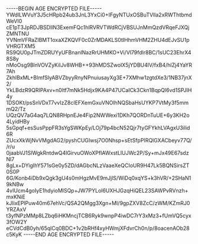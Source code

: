 -----BEGIN AGE ENCRYPTED FILE-----
YWdlLWVuY3J5cHRpb24ub3JnL3YxCi0+IFgyNTUxOSBuTVlla2xRWThtbmdWeVI0
cE1pT3JpRDJBSDlIN3ExemFQc1hlRVRVTWdRCjVBSUJnMmQzdVRqeFJXQjZMNTNU
YVNmVFRaZlBMT1oxaXZKQVF0c0ZrMDAKLS0tIHhmVHM2ZHU4dEJvSU1pVHRGTXM5
RS9QU0pJTmZDRUYyUFBnanlNazRrUHMKO+Vi/Vl79fdlr8BC/1sUC23EhrX48S8y
nMoOsg9BlnVOVZyKiIJv8WHB++93hMDSZwoIX5jYDBU4lV/fxB4/hlZj4YaYR7Ah
ZkhlBxML+BlmfSlyABVZbyyRnyNPnuiusayXg3E+7XMhw1zgtdXe3/1NB37jnX2/
YkLBdzR9QRIPAxv+n0ltf7mNk5Hdjx9KA4P47UCaICk3Ckn1BqpQl6vd1SPJIH4y
1DSOKt/psSnVDxT7vvIzZ8cIEFXemGxuVNOlhNQSbaHsUYKP7VtMy3f5mmmQ2/Tz
UQzQV7aG4aq7LQN8RHpnEJe4Fip2NWWexi1DKh7QORDnTuUE+6y3KH2o4LyidHBy
5sGpqf+esSusPppFR3sYgSWKpEy/LOj79p4bcN52Qjr7tyGFYkhLVAgxU3ilid6R
ZUcxXkWjNvVMgdAG2/pyshCUGIwsj7O0Nhsp+sEtSfpPIRQlGXACbeyv77Q//r/u
0jaabVJ1SlWgkRntdwQ4lGirvuOWoXPfIAWxstLIUJWc2P/Sy+mJx49E67sdzNl7
8gLx+DYigIhY571sGe0y5ZD/dAGbcNLzVaaeXeQCIoUR9H47Lk5BQNSirsZT0S0P
6G/Konb4iDb9xQgk3gU4s0mHgzMvE9mJjlS/WiDq0xqYS+k3hVR/+2SHaN19kNBw
4vIUcm4goIyE1hdyioMlSQp+JW7PYLol6UXHJGzqHiQEL23SAWPvRVnzh+mxKNiE
kJIixEPlPuw40m67ehVc/QSA2QMgg3Xgn+MI/9gpZXV8ZcC/zWM/KZmRJ0YRZAxV
t3yfNPzMMp8LZbq6iHKMncjTCB6Ryk9wnpP4iwDC7rY3xMz3+fUmVQ5cyx3fOW2Y
eCVdCdB0yh/65qlCq0BDC+1v2bRHf4xyHWmjXFdvrCh0n/p/8oacenAOb28c5KyK
-----END AGE ENCRYPTED FILE-----
